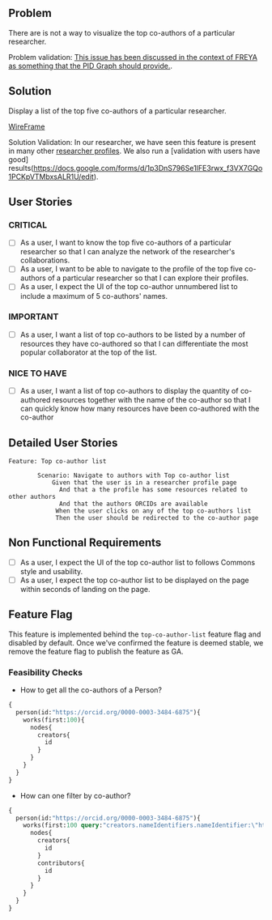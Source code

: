 ## Problem

There are is not a way to visualize the top co-authors of a particular researcher.

Problem validation: [This issue has been discussed in the context of FREYA as something that the PID Graph should provide.](https://github.com/datacite/freya/issues/26).

## Solution 

Display a list of the top five co-authors of a particular researcher.

 [WireFrame](https://www.figma.com/file/JZXYSUc6ZofDBlFmUzNHQG/PARSEC_new-features?node-id=0%3A1)

 Solution Validation: In our researcher, we have seen this feature is present in many other [researcher profiles](https://docs.google.com/document/d/1tQcBpUOi4kg1Gvluvc3dDvhGaVxi2CpmTxZG4U9W1Vw/edit). We also run a [validation with users have good] results(https://docs.google.com/forms/d/1p3DnS796Se1IFE3rwx_f3VX7GQo1PCKpVTMbxsALR1U/edit).

## User Stories

### CRITICAL
- [ ] As a user, I want to know the top five co-authors of a particular researcher so that I can analyze the network of the researcher's collaborations.
- [ ] As a user, I want to be able to navigate to the profile of the top five co-authors of a particular researcher so that I can explore their profiles.
- [ ] As a user, I expect the UI of the top co-author unnumbered list to include a maximum of 5 co-authors' names.

### IMPORTANT
- [ ] As a user, I want a list of top co-authors to be listed by a number of resources they have co-authored so that I can differentiate the most popular collaborator at the top of the list.

### NICE TO HAVE
- [ ] As a user, I want a list of top co-authors to display the quantity of co-authored resources together with the name of the co-author so that I can quickly know how many resources have been co-authored with the co-author 

## Detailed User Stories

```cucumber
Feature: Top co-author list

        Scenario: Navigate to authors with Top co-author list
            Given that the user is in a researcher profile page
              And that a the profile has some resources related to other authors
              And that the authors ORCIDs are available
             When the user clicks on any of the top co-authors list
             Then the user should be redirected to the co-author page

```

## Non Functional Requirements

- [ ] As a user, I expect the UI of the top co-author list to follows Commons style and usability.
- [ ] As a user, I expect the top co-author list to be displayed on the page within seconds of landing on the page.
## Feature Flag

This feature is implemented behind the `top-co-author-list` feature flag and disabled by default.
Once we've confirmed the feature is deemed stable, we remove the feature flag to publish the feature as GA.

### Feasibility Checks

- How to get all the co-authors of a Person?

```graphql
{
  person(id:"https://orcid.org/0000-0003-3484-6875"){
    works(first:100){
      nodes{
        creators{
          id
        }
      }
    }
  }
}
```

- How can one filter by co-author?

```graphql
{
  person(id:"https://orcid.org/0000-0003-3484-6875"){
    works(first:100 query:"creators.nameIdentifiers.nameIdentifier:\"https://orcid.org/0000-0002-8099-7538\""){
      nodes{
        creators{
          id
        }
        contributors{
          id
        }
      }
    }
  }
}

```

